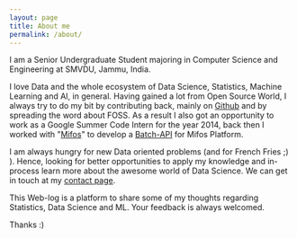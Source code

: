 ```yaml
---
layout: page
title: About me
permalink: /about/
---
```


I am a Senior Undergraduate Student majoring in Computer Science and Engineering at SMVDU, Jammu, India. 

I love Data and the whole ecosystem of Data Science, Statistics, Machine Learning and AI, in general. Having gained a lot from Open Source World, I always try to do my bit by contributing back, mainly on [Github](https://github.com/rishy) and by spreading the word about FOSS. As a result I also got an opportunity to work as a Google Summer Code Intern for the year 2014, back then I worked with "[Mifos]('http://mifos.org/')" to develop a [Batch-API](https://github.com/rishy/mifosx/tree/Batch-API) for Mifos Platform. 

I am always hungry for new Data oriented problems (and for French Fries ;) ). Hence, looking for better opportunities to apply my knowledge and in-process learn more about the awesome world of Data Science. We can get in touch at my [contact page](/contact/).

This Web-log is a platform to share some of my thoughts regarding Statistics, Data Science and ML. Your feedback is always welcomed.

Thanks :)